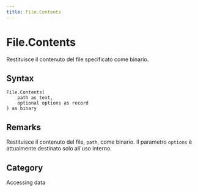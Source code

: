 ```yaml
---
title: File.Contents
---
```


# File.Contents


Restituisce il contenuto del file specificato come binario.


## Syntax

```powerquery
File.Contents(
    path as text,
    optional options as record
) as binary
```


## Remarks

Restituisce il contenuto del file, <code>path</code>, come binario. Il parametro <code>options</code> è attualmente destinato solo all'uso interno.



## Category
Accessing data
